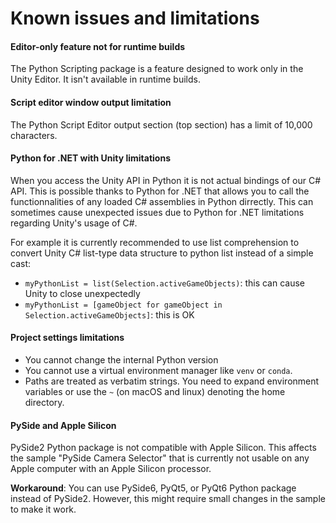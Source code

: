 
# Known issues and limitations

#### Editor-only feature not for runtime builds

The Python Scripting package is a feature designed to work only in the Unity Editor. It isn't available in runtime builds.

#### Script editor window output limitation

The Python Script Editor output section (top section) has a limit of 10,000 characters.

#### Python for .NET with Unity limitations

When you access the Unity API in Python it is not actual bindings of our C# API. This is possible thanks to Python for .NET that allows you to call the functionnalities of any loaded C# assemblies in Python dirrectly. This can sometimes cause unexpected issues due to Python for .NET limitations regarding Unity's usage of C#.

For example it is currently recommended to use list comprehension to convert Unity C# list-type data structure to python list instead of a simple cast:
* `myPythonList = list(Selection.activeGameObjects)`: this can cause Unity to close unexpectedly
* `myPythonList = [gameObject for gameObject in Selection.activeGameObjects]`: this is OK

#### Project settings limitations

* You cannot change the internal Python version
* You cannot use a virtual environment manager like `venv` or `conda`.
* Paths are treated as verbatim strings. You need to expand environment variables or use the `~` (on macOS and linux) denoting the home directory.

#### PySide and Apple Silicon
PySide2 Python package is not compatible with Apple Silicon. This affects the sample "PySide Camera Selector" that is currently not usable on any Apple computer with an Apple Silicon processor.

**Workaround**:
You can use PySide6, PyQt5, or PyQt6 Python package instead of PySide2.
However, this might require small changes in the sample to make it work.
